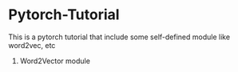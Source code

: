 # Pytorch-Tutorial
This is a pytorch tutorial that include some self-defined module like word2vec, etc

1. Word2Vector module
